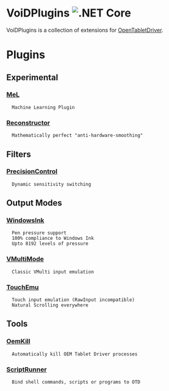 # VoiDPlugins ![.NET Core](https://github.com/X9VoiD/VoiDPlugins/workflows/.NET%20Core/badge.svg)

VoiDPlugins is a collection of extensions for [OpenTabletDriver](https://github.com/InfinityGhost/OpenTabletDriver).

# Plugins

## Experimental

### [MeL](https://github.com/X9VoiD/VoiDPlugins/wiki/MeL)

      Machine Learning Plugin

### [Reconstructor](https://github.com/X9VoiD/VoiDPlugins/wiki/Reconstructor)

      Mathematically perfect "anti-hardware-smoothing"

## Filters

### [PrecisionControl](https://github.com/X9VoiD/VoiDPlugins/wiki/PrecisionControl)

      Dynamic sensitivity switching

## Output Modes

### [WindowsInk](https://github.com/X9VoiD/VoiDPlugins/wiki/WindowsInk)

      Pen pressure support
      100% compliance to Windows Ink
      Upto 8192 levels of pressure

### [VMultiMode](https://github.com/X9VoiD/VoiDPlugins/wiki/VMultiMode)

      Classic VMulti input emulation

### [TouchEmu](https://github.com/X9VoiD/VoiDPlugins/wiki/TouchEmu)

      Touch input emulation (RawInput incompatible)
      Natural Scrolling everywhere

## Tools

### [OemKill](https://github.com/X9VoiD/VoiDPlugins/wiki/OemKill)

      Automatically kill OEM Tablet Driver processes

### [ScriptRunner](https://github.com/X9VoiD/VoiDPlugins/wiki/ScriptRunner)

      Bind shell commands, scripts or programs to OTD
